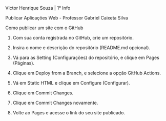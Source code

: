 Victor Henrique Souza | 1° Info

Publicar Aplicações Web - Professor Gabriel Caixeta Silva

Como publicar um site com o GitHub

1. Com sua conta registrada no GitHub, crie um repositório.

2. Insira o nome e descrição do repositório (README.md opcional).

3. Vá para as Setting (Configurações) do repositório, e clique em Pages (Páginas).

4. Clique em Deploy from a Branch, e selecione a opção GitHub Actions.

5. Vá em Static HTML e clique em Configure (Configurar).

6. Clique em Commit Changes.

7. Clique em Commit Changes novamente.

8. Volte ao Pages e acesse o link do seu site publicado.
